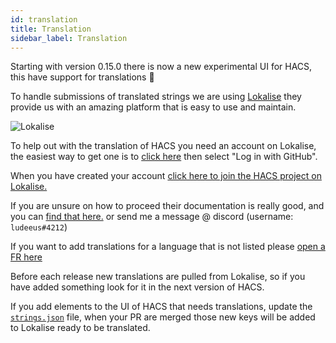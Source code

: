 ```yaml
---
id: translation
title: Translation
sidebar_label: Translation
---
```


Starting with version 0.15.0 there is now a new experimental UI for HACS, this have support for translations 🎉

To handle submissions of translated strings we are using [Lokalise](https://lokalise.com) they provide us with an amazing platform that is easy to use and maintain.

![Lokalise](assets/lokalise.png)

To help out with the translation of HACS you need an account on Lokalise, the easiest way to get one is to [click here](https://lokalise.com/login/) then select "Log in with GitHub".

When you have created your account [click here to join the HACS project on Lokalise.](https://lokalise.com/public/190570815d9461966ae081.06523141/)

If you are unsure on how to proceed their documentation is really good, and you can [find that here.](https://docs.lokalise.com/en/) or send me a message @ discord (username: `ludeeus#4212`)

If you want to add translations for a language that is not listed please [open a FR here](https://github.com/custom-components/hacs/issues/new?template=feature_request.md)

Before each release new translations are pulled from Lokalise, so if you have added something look for it in the next version of HACS.

If you add elements to the UI of HACS that needs translations, update the [`strings.json`](https://github.com/custom-components/hacs/blob/master/custom_components/hacs/strings.json) file, when your PR are merged those new keys will be added to Lokalise ready to be translated.
